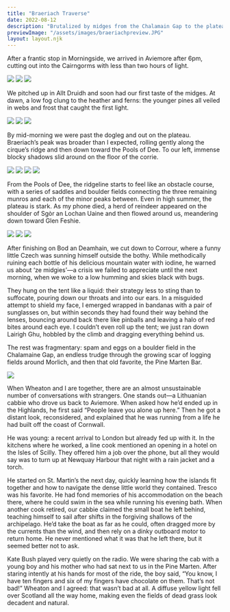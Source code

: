 ```yaml
---
title: "Braeriach Traverse"
date: 2022-08-12
description: "Brutalized by midges from the Chalamain Gap to the plateau"
previewImage: "/assets/images/braeriachpreview.JPG"
layout: layout.njk
---
```

After a frantic stop in Morningside, we arrived in Aviemore after 6pm, cutting out into the Cairngorms with less than two hours of light. 

![](/assets/images/IMG_1118.JPG)
![](/assets/images/IMG_1121.JPG)
![](/assets/images/IMG_1126.JPG)

We pitched up in Allt Druidh and soon had our first taste of the midges. At dawn, a low fog clung to the heather and ferns: the younger pines all veiled in webs and frost that caught the first light. 

![](/assets/images/IMG_1140.JPG)
![](/assets/images/IMG_1164.JPG)
![](/assets/images/IMG_1166.JPG)

By mid-morning we were past the dogleg and out on the plateau. Braeriach’s peak was broader than I expected, rolling gently along the cirque’s ridge and then down toward the Pools of Dee. To our left, immense blocky shadows slid around on the floor of the corrie.

![](/assets/images/IMG_1180.JPG)
![](/assets/images/IMG_1185.JPG)
![](/assets/images/IMG_1193.JPG)
![](/assets/images/IMG_1195.JPG)

From the Pools of Dee, the ridgeline starts to feel like an obstacle course, with a series of saddles and boulder fields connecting the three remaining munros and each of the minor peaks between. Even in high summer, the plateau is stark. As my phone died, a herd of reindeer appeared on the shoulder of Sgòr an Lochan Uaine and then flowed around us, meandering down toward Glen Feshie.

![](/assets/images/IMG_1221.JPG)
![](/assets/images/IMG_1231.JPG)
![](/assets/images/IMG_1240.JPG)

After finishing on Bod an Deamhain, we cut down to Corrour, where a funny little Czech was sunning himself outside the bothy. While methodically ruining each bottle of his delicious mountain water with iodine, he warned us about ‘ze midgies’—a crisis we failed to appreciate until the next morning, when we woke to a low humming and skies black with bugs. 

They hung on the tent like a liquid: their strategy less to sting than to suffocate, pouring down our throats and into our ears. In a misguided attempt to shield my face, I emerged wrapped in bandanas with a pair of sunglasses on, but within seconds they had found their way behind the lenses, bouncing around back there like pinballs and leaving a halo of red bites around each eye. I couldn’t even roll up the tent; we just ran down Lairigh Ghu, hobbled by the climb and dragging everything behind us.

The rest was fragmentary: spam and eggs on a boulder field in the Chalamaine Gap, an endless trudge through the growing scar of logging fields around Morlich, and then that old favorite, the Pine Marten Bar.

![](/assets/images/IMG_1244.JPG)

When Wheaton and I are together, there are an almost unsustainable number of conversations with strangers. One stands out—a Lithuanian cabbie who drove us back to Aviemore. When asked how he’d ended up in the Highlands, he first said “People leave you alone up here.” Then he got a distant look, reconsidered, and explained that he was running from a life he had built off the coast of Cornwall. 

He was young: a recent arrival to London but already fed up with it. In the kitchens where he worked, a line cook mentioned an opening in a hotel on the Isles of Scilly. They offered him a job over the phone, but all they would say was to turn up at Newquay Harbour that night with a rain jacket and a torch.

He started on St. Martin’s the next day, quickly learning how the islands fit together and how to navigate the dense little world they contained. Tresco was his favorite. He had fond memories of his accommodation on the beach there, where he could swim in the sea while running his evening bath. When another cook retired, our cabbie claimed the small boat he left behind, teaching himself to sail after shifts in the forgiving shallows of the archipelago. He’d take the boat as far as he could, often dragged more by the currents than the wind, and then rely on a dinky outboard motor to return home. He never mentioned what it was that he left there, but it seemed better not to ask.

Kate Bush played very quietly on the radio. We were sharing the cab with a young boy and his mother who had sat next to us in the Pine Marten. After staring intently at his hands for most of the ride, the boy said, “You know, I have ten fingers and six of my fingers have chocolate on them. That’s not bad!” Wheaton and I agreed: that wasn’t bad at all. A diffuse yellow light fell over Scotland all the way home, making even the fields of dead grass look decadent and natural.

